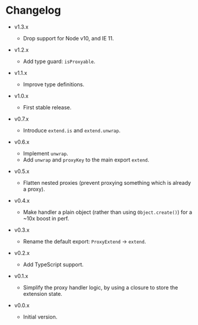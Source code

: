 
# Changelog

- v1.3.x
  - Drop support for Node v10, and IE 11.

- v1.2.x
  - Add type guard: `isProxyable`.

- v1.1.x
  - Improve type definitions.

- v1.0.x
  - First stable release.

- v0.7.x
  - Introduce `extend.is` and `extend.unwrap`.

- v0.6.x
  - Implement `unwrap`.
  - Add `unwrap` and `proxyKey` to the main export `extend`.

- v0.5.x
  - Flatten nested proxies (prevent proxying something which is already a proxy).

- v0.4.x
  - Make handler a plain object (rather than using `Object.create()`) for a \~10x boost in perf.

- v0.3.x
  - Rename the default export: `ProxyExtend` -> `extend`.

- v0.2.x
  - Add TypeScript support.

- v0.1.x
  - Simplify the proxy handler logic, by using a closure to store the extension state.

- v0.0.x
  - Initial version.
